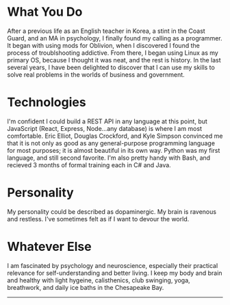 # What You Do

After a previous life as an English teacher in Korea, a stint in the Coast Guard, and an MA in psychology, I finally found my calling as a programmer. It began with using mods for Oblivion, when I discovered I found the process of troublshooting addictive. From there, I began using Linux as my primary OS, because I thought it was neat, and the rest is history. In the last several years, I have been delighted to discover that I can use my skills to solve real problems in the worlds of business and government.

# Technologies

I'm confident I could build a REST API in any language at this point, but JavaScript (React, Express, Node...any database) is where I am most comfortable. Eric Elliot, Douglas Crockford, and Kyle Simpson convinced me that it is not only as good as any general-purpose programming language for most purposes; it is almost beautiful in its own way. Python was my first language, and still second favorite. I'm also pretty handy with Bash, and recieved 3 months of formal training each in C# and Java.

# Personality

My personality could be described as dopaminergic. My brain is ravenous and restless. I've sometimes felt as if I want to devour the world.

# Whatever Else

I am fascinated by psychology and neuroscience, especially their practical relevance for self-understanding and better living. I keep my body and brain and healthy with light hygeine, calisthenics, club swinging, yoga, breathwork, and daily ice baths in the Chesapeake Bay.

---
